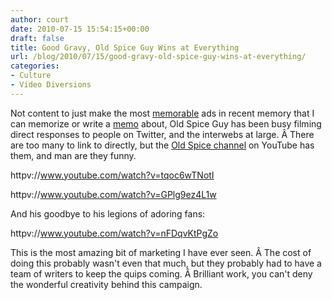 ```yaml
---
author: court
date: 2010-07-15 15:54:15+00:00
draft: false
title: Good Gravy, Old Spice Guy Wins at Everything
url: /blog/2010/07/15/good-gravy-old-spice-guy-wins-at-everything/
categories:
- Culture
- Video Diversions
---
```


Not content to just make the most [memorable](http://www.vallentyne.com/blog/2010/07/06/new-old-spice-yes-please/) ads in recent memory that I can memorize or write a [memo](http://www.vallentyne.com/blog/2010/02/09/smell-like-jet-fighters-and-punching/) about, Old Spice Guy has been busy filming direct responses to people on Twitter, and the interwebs at large. Â There are too many to link to directly, but the [Old Spice channel](http://www.youtube.com/user/OldSpice) on YouTube has them, and man are they funny.

httpv://www.youtube.com/watch?v=tqoc6wTNotI

httpv://www.youtube.com/watch?v=GPlg9ez4L1w

And his goodbye to his legions of adoring fans:

httpv://www.youtube.com/watch?v=nFDqvKtPgZo

This is the most amazing bit of marketing I have ever seen. Â The cost of doing this probably wasn't even that much, but they probably had to have a team of writers to keep the quips coming. Â Brilliant work, you can't deny the wonderful creativity behind this campaign.
